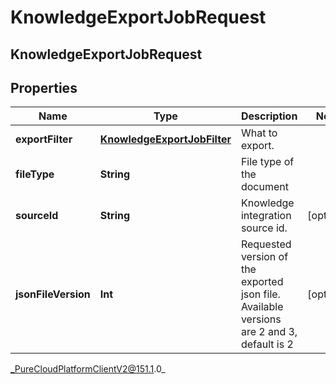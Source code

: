 # KnowledgeExportJobRequest

## KnowledgeExportJobRequest

## Properties

|Name | Type | Description | Notes|
|------------ | ------------- | ------------- | -------------|
| **exportFilter** | [**KnowledgeExportJobFilter**](KnowledgeExportJobFilter) | What to export. | |
| **fileType** | **String** | File type of the document | |
| **sourceId** | **String** | Knowledge integration source id. | [optional] |
| **jsonFileVersion** | **Int** | Requested version of the exported json file. Available versions are 2 and 3, default is 2 | [optional] |



_PureCloudPlatformClientV2@151.1.0_
